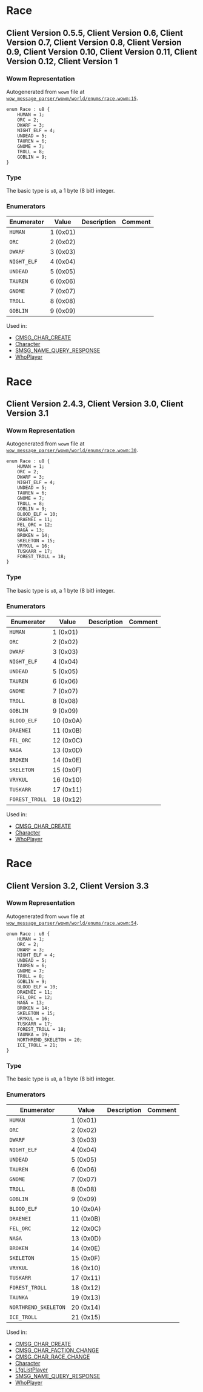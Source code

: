 # Race

## Client Version 0.5.5, Client Version 0.6, Client Version 0.7, Client Version 0.8, Client Version 0.9, Client Version 0.10, Client Version 0.11, Client Version 0.12, Client Version 1

### Wowm Representation

Autogenerated from `wowm` file at [`wow_message_parser/wowm/world/enums/race.wowm:15`](https://github.com/gtker/wow_messages/tree/main/wow_message_parser/wowm/world/enums/race.wowm#L15).

```rust,ignore
enum Race : u8 {
    HUMAN = 1;
    ORC = 2;
    DWARF = 3;
    NIGHT_ELF = 4;
    UNDEAD = 5;
    TAUREN = 6;
    GNOME = 7;
    TROLL = 8;
    GOBLIN = 9;
}
```
### Type
The basic type is `u8`, a 1 byte (8 bit) integer.
### Enumerators
| Enumerator | Value  | Description | Comment |
| --------- | -------- | ----------- | ------- |
| `HUMAN` | 1 (0x01) |  |  |
| `ORC` | 2 (0x02) |  |  |
| `DWARF` | 3 (0x03) |  |  |
| `NIGHT_ELF` | 4 (0x04) |  |  |
| `UNDEAD` | 5 (0x05) |  |  |
| `TAUREN` | 6 (0x06) |  |  |
| `GNOME` | 7 (0x07) |  |  |
| `TROLL` | 8 (0x08) |  |  |
| `GOBLIN` | 9 (0x09) |  |  |

Used in:
* [CMSG_CHAR_CREATE](cmsg_char_create.md)
* [Character](character.md)
* [SMSG_NAME_QUERY_RESPONSE](smsg_name_query_response.md)
* [WhoPlayer](whoplayer.md)

# Race

## Client Version 2.4.3, Client Version 3.0, Client Version 3.1

### Wowm Representation

Autogenerated from `wowm` file at [`wow_message_parser/wowm/world/enums/race.wowm:30`](https://github.com/gtker/wow_messages/tree/main/wow_message_parser/wowm/world/enums/race.wowm#L30).

```rust,ignore
enum Race : u8 {
    HUMAN = 1;
    ORC = 2;
    DWARF = 3;
    NIGHT_ELF = 4;
    UNDEAD = 5;
    TAUREN = 6;
    GNOME = 7;
    TROLL = 8;
    GOBLIN = 9;
    BLOOD_ELF = 10;
    DRAENEI = 11;
    FEL_ORC = 12;
    NAGA = 13;
    BROKEN = 14;
    SKELETON = 15;
    VRYKUL = 16;
    TUSKARR = 17;
    FOREST_TROLL = 18;
}
```
### Type
The basic type is `u8`, a 1 byte (8 bit) integer.
### Enumerators
| Enumerator | Value  | Description | Comment |
| --------- | -------- | ----------- | ------- |
| `HUMAN` | 1 (0x01) |  |  |
| `ORC` | 2 (0x02) |  |  |
| `DWARF` | 3 (0x03) |  |  |
| `NIGHT_ELF` | 4 (0x04) |  |  |
| `UNDEAD` | 5 (0x05) |  |  |
| `TAUREN` | 6 (0x06) |  |  |
| `GNOME` | 7 (0x07) |  |  |
| `TROLL` | 8 (0x08) |  |  |
| `GOBLIN` | 9 (0x09) |  |  |
| `BLOOD_ELF` | 10 (0x0A) |  |  |
| `DRAENEI` | 11 (0x0B) |  |  |
| `FEL_ORC` | 12 (0x0C) |  |  |
| `NAGA` | 13 (0x0D) |  |  |
| `BROKEN` | 14 (0x0E) |  |  |
| `SKELETON` | 15 (0x0F) |  |  |
| `VRYKUL` | 16 (0x10) |  |  |
| `TUSKARR` | 17 (0x11) |  |  |
| `FOREST_TROLL` | 18 (0x12) |  |  |

Used in:
* [CMSG_CHAR_CREATE](cmsg_char_create.md)
* [Character](character.md)
* [WhoPlayer](whoplayer.md)

# Race

## Client Version 3.2, Client Version 3.3

### Wowm Representation

Autogenerated from `wowm` file at [`wow_message_parser/wowm/world/enums/race.wowm:54`](https://github.com/gtker/wow_messages/tree/main/wow_message_parser/wowm/world/enums/race.wowm#L54).

```rust,ignore
enum Race : u8 {
    HUMAN = 1;
    ORC = 2;
    DWARF = 3;
    NIGHT_ELF = 4;
    UNDEAD = 5;
    TAUREN = 6;
    GNOME = 7;
    TROLL = 8;
    GOBLIN = 9;
    BLOOD_ELF = 10;
    DRAENEI = 11;
    FEL_ORC = 12;
    NAGA = 13;
    BROKEN = 14;
    SKELETON = 15;
    VRYKUL = 16;
    TUSKARR = 17;
    FOREST_TROLL = 18;
    TAUNKA = 19;
    NORTHREND_SKELETON = 20;
    ICE_TROLL = 21;
}
```
### Type
The basic type is `u8`, a 1 byte (8 bit) integer.
### Enumerators
| Enumerator | Value  | Description | Comment |
| --------- | -------- | ----------- | ------- |
| `HUMAN` | 1 (0x01) |  |  |
| `ORC` | 2 (0x02) |  |  |
| `DWARF` | 3 (0x03) |  |  |
| `NIGHT_ELF` | 4 (0x04) |  |  |
| `UNDEAD` | 5 (0x05) |  |  |
| `TAUREN` | 6 (0x06) |  |  |
| `GNOME` | 7 (0x07) |  |  |
| `TROLL` | 8 (0x08) |  |  |
| `GOBLIN` | 9 (0x09) |  |  |
| `BLOOD_ELF` | 10 (0x0A) |  |  |
| `DRAENEI` | 11 (0x0B) |  |  |
| `FEL_ORC` | 12 (0x0C) |  |  |
| `NAGA` | 13 (0x0D) |  |  |
| `BROKEN` | 14 (0x0E) |  |  |
| `SKELETON` | 15 (0x0F) |  |  |
| `VRYKUL` | 16 (0x10) |  |  |
| `TUSKARR` | 17 (0x11) |  |  |
| `FOREST_TROLL` | 18 (0x12) |  |  |
| `TAUNKA` | 19 (0x13) |  |  |
| `NORTHREND_SKELETON` | 20 (0x14) |  |  |
| `ICE_TROLL` | 21 (0x15) |  |  |

Used in:
* [CMSG_CHAR_CREATE](cmsg_char_create.md)
* [CMSG_CHAR_FACTION_CHANGE](cmsg_char_faction_change.md)
* [CMSG_CHAR_RACE_CHANGE](cmsg_char_race_change.md)
* [Character](character.md)
* [LfgListPlayer](lfglistplayer.md)
* [SMSG_NAME_QUERY_RESPONSE](smsg_name_query_response.md)
* [WhoPlayer](whoplayer.md)

